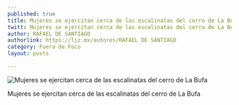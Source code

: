 ```yaml
---
published: true
title: Mujeres se ejercitan cerca de las escalinatas del cerro de La Bufa
twitt: Mujeres se ejercitan cerca de las escalinatas del cerro de La Bufa
author: RAFAEL DE SANTIAGO
authorlink: https://ljz.mx/autores/RAFAEL DE SANTIAGO
category: Fuera de Foco
layout: posts

---
```


![Mujeres se ejercitan cerca de las escalinatas del cerro de La Bufa](http://i.imgur.com/umkUbKom.jpg)

Mujeres se ejercitan cerca de las escalinatas del cerro de La Bufa
